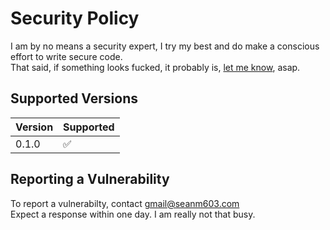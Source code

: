 # Security Policy
I am by no means a security expert, I try my best and do make a conscious effort to write secure code.
<br />
That said, if something looks fucked, it probably is, [let me know](mailto:gmail@seanm603.com), asap.

## Supported Versions

| Version | Supported          |
| ------- | ------------------ |
| 0.1.0   | :white_check_mark: |

## Reporting a Vulnerability

To report a vulnerabilty, contact [gmail@seanm603.com](mailto:gmail@seanm603.com)
<br />
Expect a response within one day. I am really not that busy.
